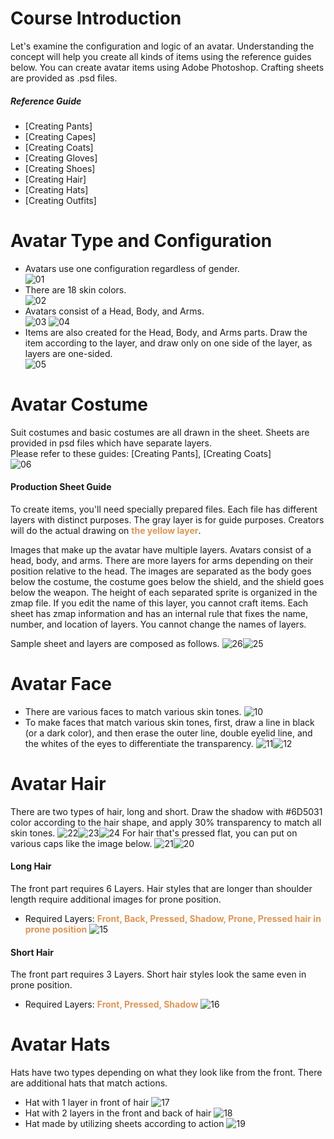 # Course Introduction 
Let's examine the configuration and logic of an avatar. Understanding the concept will help you create all kinds of items using the reference guides below. 
You can create avatar items using Adobe Photoshop. Crafting sheets are provided as .psd files.
##### Reference Guide
* [Creating Pants]
* [Creating Capes]
* [Creating Coats]
* [Creating Gloves]
* [Creating Shoes]
* [Creating Hair]
* [Creating Hats]
* [Creating Outfits]
# Avatar Type and Configuration
* Avatars use one configuration regardless of gender.<br>![01](https://mod-file.dn.nexoncdn.co.kr/bbs/1645599045163ccc2935448284dc8a4bf416dddb0dc0f.gif "01")
* There are 18 skin colors.<br>![02](https://mod-file.dn.nexoncdn.co.kr/bbs/164559906683366b8775726e848979b8ae26b139185bf.gif "02")
* Avatars consist of a Head, Body, and Arms.<br>![03](https://mod-file.dn.nexoncdn.co.kr/bbs/16455990991107dd9fc17151646c3b43934bbea7b7e48.gif "03") ![04](https://mod-file.dn.nexoncdn.co.kr/bbs/1656562325832bf59276bc41f4f8cac5f4245ae8a71d7.png "04")
* Items are also created for the Head, Body, and Arms parts. Draw the item according to the layer, and draw only on one side of the layer, as layers are one-sided.<br>![05](https://mod-file.dn.nexoncdn.co.kr/bbs/1656562341085cff05d9389cc4c5c9ff1699c4e69eba0.gif "06")
# Avatar Costume
Suit costumes and basic costumes are all drawn in the sheet. Sheets are provided in psd files which have separate layers.<br>Please refer to these guides: [Creating Pants], [Creating Coats]<br>![06](https://mod-file.dn.nexoncdn.co.kr/bbs/16455992831750c17309e8c164dd582a5a3e7de378694.gif "06")
#### Production Sheet Guide
To create items, you'll need specially prepared files. Each file has different layers with distinct purposes.
The gray layer is for guide purposes. Creators will do the actual drawing on <span style="color: #dc9656">**the yellow layer**</span>.

Images that make up the avatar have multiple layers. Avatars consist of a head, body, and arms. There are more layers for arms depending on their position relative to the head. 
The images are separated as the body goes below the costume, the costume goes below the shield, and the shield goes below the weapon. The height of each separated sprite is organized in the zmap file. If you edit the name of this layer, you cannot craft items.
Each sheet has zmap information and has an internal rule that fixes the name, number, and location of layers. You cannot change the names of layers.

Sample sheet and layers are composed as follows.
![26](https://mod-file.dn.nexoncdn.co.kr/bbs/16456098529897d1257963fee4195847d88ea72c39bf9.png{"width":"450px"} "26")![25](https://mod-file.dn.nexoncdn.co.kr/bbs/1645609844102aade2f41f8144232b2d35fd5318a6bef.png "25")    
# Avatar Face
* There are various faces to match various skin tones.
![10](https://mod-file.dn.nexoncdn.co.kr/bbs/1645608336694ccb878c41f2c4e409756ebf0fb5feb31.gif "10")
* To make faces that match various skin tones, first, draw a line in black (or a dark color), and then erase the outer line, double eyelid line, and the whites of the eyes to differentiate the transparency.
![11](https://mod-file.dn.nexoncdn.co.kr/bbs/164560843607021a6e8aec7ec45d3bc4162389238585b.gif "11")![12](https://mod-file.dn.nexoncdn.co.kr/bbs/1645608450343ea9e7a33235f48e08b7fded4924960f4.gif "12")
# Avatar Hair 
There are two types of hair, long and short.
Draw the shadow with #6D5031 color according to the hair shape, and apply 30% transparency to match all skin tones.
![22](https://mod-file.dn.nexoncdn.co.kr/bbs/16456096534270fee743409094561820666e6aed2fe56.gif "22")![23](https://mod-file.dn.nexoncdn.co.kr/bbs/1645609664691b243cbfb8cb44544972f03fac255bcbf.gif "23")![24](https://mod-file.dn.nexoncdn.co.kr/bbs/1645609675823dabb15759fd0454a9b75286fee4d5864.gif "24")
For hair that's pressed flat, you can put on various caps like the image below.
![21](https://mod-file.dn.nexoncdn.co.kr/bbs/164560961847630710d0ba78a48119c7793a2212f3f4e.gif "21")![20](https://mod-file.dn.nexoncdn.co.kr/bbs/1645609600856ad0518160caa4e01a1b00d34d77b7bea.gif "20")
#### Long Hair
The front part requires 6 Layers. Hair styles that are longer than shoulder length require additional images for prone position.
* Required Layers: <span style="color: #dc9656">**Front, Back, Pressed, Shadow, Prone, Pressed hair in prone position**</span>
![15](https://mod-file.dn.nexoncdn.co.kr/bbs/1656562362823d8cca002173b48cba4214f8da0034541.png "15")
#### Short Hair
The front part requires 3 Layers. Short hair styles look the same even in prone position.
* Required Layers: <span style="color: #dc9656">**Front, Pressed, Shadow**</span>
![16](https://mod-file.dn.nexoncdn.co.kr/bbs/16565623953131f5297a811134fc9aa053cac47c57f33.png "16")
# Avatar Hats
Hats have two types depending on what they look like from the front. There are additional hats that match actions.

* Hat with 1 layer in front of hair
![17](https://mod-file.dn.nexoncdn.co.kr/bbs/1656562411232fccbc00feee74548bcd4e0c542e9e2ca.gif "17")
* Hat with 2 layers in the front and back of hair
![18](https://mod-file.dn.nexoncdn.co.kr/bbs/16565624265193e5e0ab49c784e63b7c007fece27fb24.gif "18")
* Hat made by utilizing sheets according to action
![19](https://mod-file.dn.nexoncdn.co.kr/bbs/16456087096046eb7438793364ede8186282bdca75a61.gif "19")
